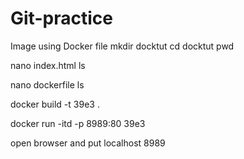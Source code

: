 # Git-practice

Image using Docker file
mkdir docktut
cd docktut
pwd

nano index.html
ls

nano dockerfile
ls

docker build -t 39e3 .

docker run -itd -p 8989:80 39e3


open browser and put localhost 8989
